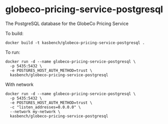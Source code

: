 # globeco-pricing-service-postgresql
The PostgreSQL database for the GlobeCo Pricing Service

To build:

```
docker build -t kasbench/globeco-pricing-service-postgresql .
```

To run:

```
docker run -d --name globeco-pricing-service-postgresql \
  -p 5435:5432 \
  -e POSTGRES_HOST_AUTH_METHOD=trust \
  kasbench/globeco-pricing-service-postgresql
```

With network

```
docker run -d --name globeco-pricing-service-postgresql \
  -p 5435:5432 \
  -e POSTGRES_HOST_AUTH_METHOD=trust \
  -c "listen_addresses=0.0.0.0" \
  --network my-network \
  kasbench/globeco-pricing-service-postgresql
```
